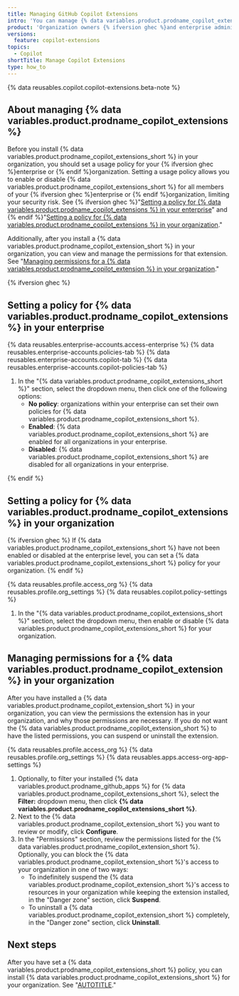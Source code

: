 ```yaml
---
title: Managing GitHub Copilot Extensions
intro: 'You can manage {% data variables.product.prodname_copilot_extension %} policies and permissions in your organization{% ifversion ghec %} or enterprise{% endif %}.'
product: 'Organization owners {% ifversion ghec %}and enterprise administrators {% endif %}can manage {% data variables.product.prodname_copilot_extensions_short %}.'
versions:
  feature: copilot-extensions
topics:
  - Copilot
shortTitle: Manage Copilot Extensions
type: how_to
---
```


{% data reusables.copilot.copilot-extensions.beta-note %}

## About managing {% data variables.product.prodname_copilot_extensions %}

Before you install {% data variables.product.prodname_copilot_extensions_short %} in your organization, you should set a usage policy for your {% ifversion ghec %}enterprise or {% endif %}organization. Setting a usage policy allows you to enable or disable {% data variables.product.prodname_copilot_extensions_short %} for all members of your {% ifversion ghec %}enterprise or {% endif %}organization, limiting your security risk. See {% ifversion ghec %}"[Setting a policy for {% data variables.product.prodname_copilot_extensions %} in your enterprise](#setting-a-policy-for-github-copilot-extensions-in-your-enterprise)" and {% endif %}"[Setting a policy for {% data variables.product.prodname_copilot_extensions %} in your organization](#setting-a-policy-for-github-copilot-extensions-in-your-organization)."

Additionally, after you install a {% data variables.product.prodname_copilot_extension_short %} in your organization, you can view and manage the permissions for that extension. See "[Managing permissions for a {% data variables.product.prodname_copilot_extension %} in your organization](#managing-permissions-for-a-github-copilot-extension-in-your-organization)."

{% ifversion ghec %}

## Setting a policy for {% data variables.product.prodname_copilot_extensions %} in your enterprise

{% data reusables.enterprise-accounts.access-enterprise %}
{% data reusables.enterprise-accounts.policies-tab %}
{% data reusables.enterprise-accounts.copilot-tab %}
{% data reusables.enterprise-accounts.copilot-policies-tab %}
1. In the "{% data variables.product.prodname_copilot_extensions_short %}" section, select the dropdown menu, then click one of the following options:
    - **No policy**: organizations within your enterprise can set their own policies for {% data variables.product.prodname_copilot_extensions_short %}.
    - **Enabled**: {% data variables.product.prodname_copilot_extensions_short %} are enabled for all organizations in your enterprise.
    - **Disabled**: {% data variables.product.prodname_copilot_extensions_short %} are disabled for all organizations in your enterprise.

{% endif %}

## Setting a policy for {% data variables.product.prodname_copilot_extensions %} in your organization

{% ifversion ghec %}
If {% data variables.product.prodname_copilot_extensions_short %} have not been enabled or disabled at the enterprise level, you can set a {% data variables.product.prodname_copilot_extensions_short %} policy for your organization.
{% endif %}

{% data reusables.profile.access_org %}
{% data reusables.profile.org_settings %}
{% data reusables.copilot.policy-settings %}
1. In the "{% data variables.product.prodname_copilot_extensions_short %}" section, select the dropdown menu, then enable or disable {% data variables.product.prodname_copilot_extensions_short %} for your organization.

## Managing permissions for a {% data variables.product.prodname_copilot_extension %} in your organization

After you have installed a {% data variables.product.prodname_copilot_extension_short %} in your organization, you can view the permissions the extension has in your organization, and why those permissions are necessary. If you do not want the {% data variables.product.prodname_copilot_extension_short %} to have the listed permissions, you can suspend or uninstall the extension.

{% data reusables.profile.access_org %}
{% data reusables.profile.org_settings %}
{% data reusables.apps.access-org-app-settings %}
1. Optionally, to filter your installed {% data variables.product.prodname_github_apps %} for {% data variables.product.prodname_copilot_extensions_short %}, select the **Filter:** dropdown menu, then click **{% data variables.product.prodname_copilot_extensions_short %}**.
1. Next to the {% data variables.product.prodname_copilot_extension_short %} you want to review or modify, click **Configure**.
1. In the "Permissions" section, review the permissions listed for the {% data variables.product.prodname_copilot_extension_short %}. Optionally, you can block the {% data variables.product.prodname_copilot_extension_short %}'s access to your organization in one of two ways:
    - To indefinitely suspend the {% data variables.product.prodname_copilot_extension_short %}'s access to resources in your organization while keeping the extension installed, in the "Danger zone" section, click **Suspend**.
    - To uninstall a {% data variables.product.prodname_copilot_extension_short %} completely, in the "Danger zone" section, click **Uninstall**.

## Next steps

After you have set a {% data variables.product.prodname_copilot_extensions_short %} policy, you can install {% data variables.product.prodname_copilot_extensions_short %} for your organization. See "[AUTOTITLE](/copilot/github-copilot-chat/github-copilot-extensions/installing-github-copilot-extensions-for-your-organization)."
